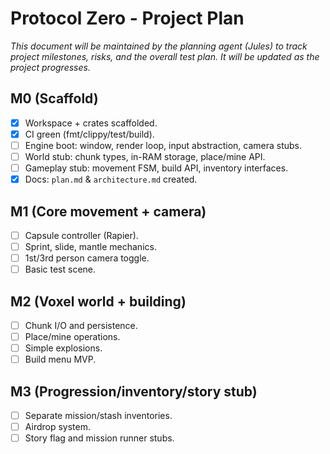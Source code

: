 # Protocol Zero - Project Plan

*This document will be maintained by the planning agent (Jules) to track project milestones, risks, and the overall test plan. It will be updated as the project progresses.*

## M0 (Scaffold)

- [x] Workspace + crates scaffolded.
- [x] CI green (fmt/clippy/test/build).
- [ ] Engine boot: window, render loop, input abstraction, camera stubs.
- [ ] World stub: chunk types, in-RAM storage, place/mine API.
- [ ] Gameplay stub: movement FSM, build API, inventory interfaces.
- [x] Docs: `plan.md` & `architecture.md` created.

## M1 (Core movement + camera)

- [ ] Capsule controller (Rapier).
- [ ] Sprint, slide, mantle mechanics.
- [ ] 1st/3rd person camera toggle.
- [ ] Basic test scene.

## M2 (Voxel world + building)

- [ ] Chunk I/O and persistence.
- [ ] Place/mine operations.
- [ ] Simple explosions.
- [ ] Build menu MVP.

## M3 (Progression/inventory/story stub)

- [ ] Separate mission/stash inventories.
- [ ] Airdrop system.
- [ ] Story flag and mission runner stubs.
